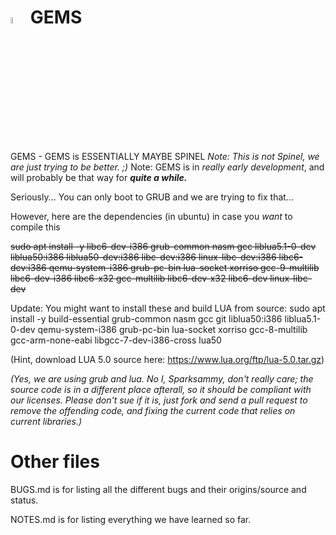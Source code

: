 # <img src="gems.png" alt="Logo" width="5%"/> GEMS
GEMS - GEMS is ESSENTIALLY MAYBE SPINEL
*Note: This is not Spinel, we are just trying to be better. ;)*
Note: GEMS is in *really early development*, and will probably be that way for ***quite a while.***

Seriously... You can only boot to GRUB and we are trying to fix that...

However, here are the dependencies (in ubuntu) in case you *want* to compile this

~~sudo apt install -y libc6-dev-i386 grub-common nasm gcc liblua5.1-0-dev liblua50:i386 liblua50-dev:i386 libc-dev:i386 linux-libc-dev:i386 libc6-dev:i386 qemu-system-i386 grub-pc-bin lua-socket xorriso gcc-9-multilib libc6-dev-i386 libc6-x32 gcc-multilib libc6-dev-x32 libc6-dev linux-libc-dev~~

Update: You might want to install these and build LUA from source:
sudo apt install -y build-essential grub-common nasm gcc git liblua50:i386 liblua5.1-0-dev qemu-system-i386 grub-pc-bin lua-socket xorriso gcc-8-multilib gcc-arm-none-eabi libgcc-7-dev-i386-cross lua50

(Hint, download LUA 5.0 source here: https://www.lua.org/ftp/lua-5.0.tar.gz)

*(Yes, we are using grub and lua. No I, Sparksammy, don't really care; the source code is in a different place afterall, so it should be compliant with our licenses. Please don't sue if it is, just fork and send a pull request to remove the offending code, and fixing the current code that relies on current libraries.)*

# Other files

BUGS.md is for listing all the different bugs and their origins/source and status.

NOTES.md is for listing everything we have learned so far.
